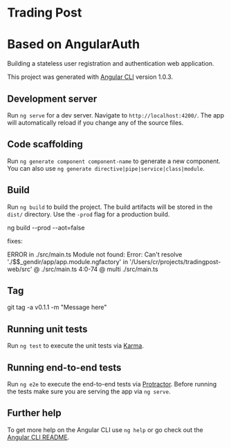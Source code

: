 # Trading Post

# Based on AngularAuth
Building a stateless user registration and authentication web application.

This project was generated with [Angular CLI](https://github.com/angular/angular-cli) version 1.0.3.

## Development server

Run `ng serve` for a dev server. Navigate to `http://localhost:4200/`. The app will automatically reload if you change any of the source files.

## Code scaffolding

Run `ng generate component component-name` to generate a new component. You can also use `ng generate directive|pipe|service|class|module`.

## Build

Run `ng build` to build the project. The build artifacts will be stored in the `dist/` directory. Use the `-prod` flag for a production build.

ng build --prod --aot=false

fixes: 

ERROR in ./src/main.ts
Module not found: Error: Can't resolve './$$_gendir/app/app.module.ngfactory' in '/Users/cr/projects/tradingpost-web/src'
 @ ./src/main.ts 4:0-74
 @ multi ./src/main.ts

## Tag
git tag -a v0.1.1 -m "Message here"

## Running unit tests

Run `ng test` to execute the unit tests via [Karma](https://karma-runner.github.io).

## Running end-to-end tests

Run `ng e2e` to execute the end-to-end tests via [Protractor](http://www.protractortest.org/).
Before running the tests make sure you are serving the app via `ng serve`.

## Further help

To get more help on the Angular CLI use `ng help` or go check out the [Angular CLI README](https://github.com/angular/angular-cli/blob/master/README.md).

